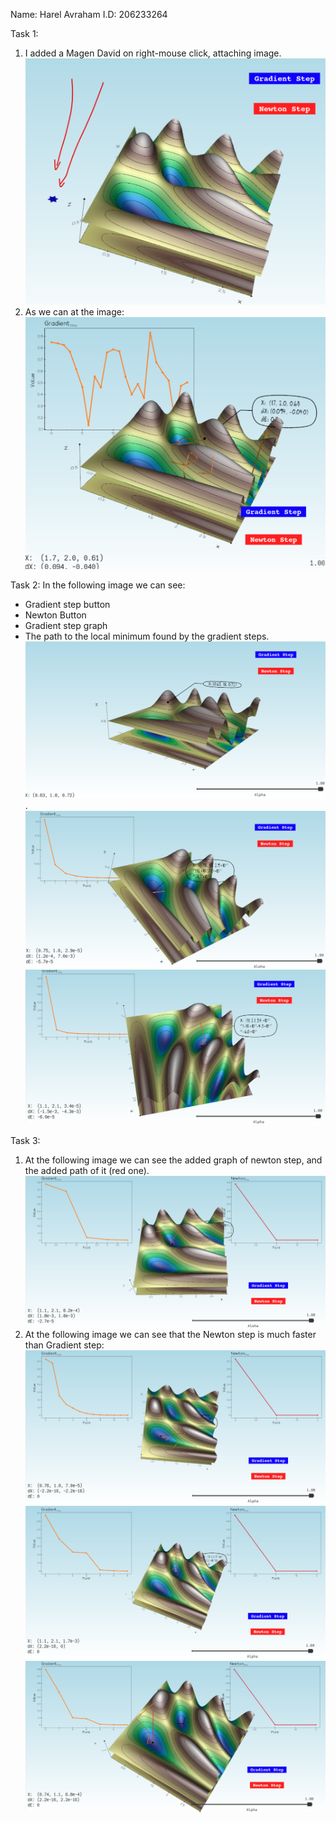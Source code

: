 Name: Harel Avraham
I.D: 206233264

Task 1:
1. I added a Magen David on right-mouse click, attaching image.
![alt text](image.png)
2. As we can at the image:
![alt text](image-12.png)

Task 2:
In the following image we can see: 
- Gradient step button
- Newton Button
- Gradient step graph
- The path to the local minimum found by the gradient steps.
    ![alt text](image-1.png).
    ![alt text](image-3.png)
    ![alt text](image-4.png)

Task 3:
1. At the following image we can see the added graph of newton step, and the added path of it (red one).
![alt text](image-11.png)
2. At the following image we can see that the Newton step is much faster than Gradient step:
![alt text](image-10.png)
![alt text](image-9.png)
![alt text](image-8.png)